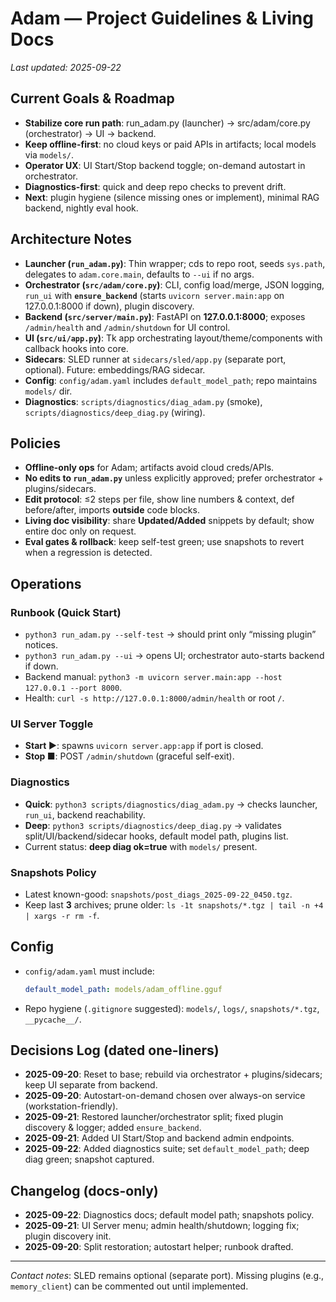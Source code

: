 # Adam — Project Guidelines & Living Docs
_Last updated: 2025-09-22_

## Current Goals & Roadmap
- **Stabilize core run path**: run_adam.py (launcher) → src/adam/core.py (orchestrator) → UI → backend.
- **Keep offline-first**: no cloud keys or paid APIs in artifacts; local models via `models/`.
- **Operator UX**: UI Start/Stop backend toggle; on-demand autostart in orchestrator.
- **Diagnostics-first**: quick and deep repo checks to prevent drift.
- **Next**: plugin hygiene (silence missing ones or implement), minimal RAG backend, nightly eval hook.

## Architecture Notes
- **Launcher (`run_adam.py`)**: Thin wrapper; cds to repo root, seeds `sys.path`, delegates to `adam.core.main`, defaults to `--ui` if no args.
- **Orchestrator (`src/adam/core.py`)**: CLI, config load/merge, JSON logging, `run_ui` with **`ensure_backend`** (starts `uvicorn server.main:app` on 127.0.0.1:8000 if down), plugin discovery.
- **Backend (`src/server/main.py`)**: FastAPI on **127.0.0.1:8000**; exposes `/admin/health` and `/admin/shutdown` for UI control.
- **UI (`src/ui/app.py`)**: Tk app orchestrating layout/theme/components with callback hooks into core.
- **Sidecars**: SLED runner at `sidecars/sled/app.py` (separate port, optional). Future: embeddings/RAG sidecar.
- **Config**: `config/adam.yaml` includes `default_model_path`; repo maintains `models/` dir.
- **Diagnostics**: `scripts/diagnostics/diag_adam.py` (smoke), `scripts/diagnostics/deep_diag.py` (wiring).

## Policies
- **Offline-only ops** for Adam; artifacts avoid cloud creds/APIs.
- **No edits to `run_adam.py`** unless explicitly approved; prefer orchestrator + plugins/sidecars.
- **Edit protocol**: ≤2 steps per file, show line numbers & context, def before/after, imports **outside** code blocks.
- **Living doc visibility**: share **Updated/Added** snippets by default; show entire doc only on request.
- **Eval gates & rollback**: keep self-test green; use snapshots to revert when a regression is detected.

## Operations
### Runbook (Quick Start)
- `python3 run_adam.py --self-test` → should print only “missing plugin” notices.
- `python3 run_adam.py --ui` → opens UI; orchestrator auto-starts backend if down.
- Backend manual: `python3 -m uvicorn server.main:app --host 127.0.0.1 --port 8000`.
- Health: `curl -s http://127.0.0.1:8000/admin/health` or root `/`.

### UI Server Toggle
- **Start ▶**: spawns `uvicorn server.app:app` if port is closed.
- **Stop ■**: POST `/admin/shutdown` (graceful self-exit).

### Diagnostics
- **Quick**: `python3 scripts/diagnostics/diag_adam.py` → checks launcher, `run_ui`, backend reachability.
- **Deep**: `python3 scripts/diagnostics/deep_diag.py` → validates split/UI/backend/sidecar hooks, default model path, plugins list.
- Current status: **deep diag ok=true** with `models/` present.

### Snapshots Policy
- Latest known-good: `snapshots/post_diags_2025-09-22_0450.tgz`.
- Keep last **3** archives; prune older: `ls -1t snapshots/*.tgz | tail -n +4 | xargs -r rm -f`.

## Config
- `config/adam.yaml` must include:
  ```yaml
  default_model_path: models/adam_offline.gguf
  ```
- Repo hygiene (`.gitignore` suggested): `models/`, `logs/`, `snapshots/*.tgz`, `__pycache__/`.

## Decisions Log (dated one-liners)
- **2025-09-20**: Reset to base; rebuild via orchestrator + plugins/sidecars; keep UI separate from backend.
- **2025-09-20**: Autostart-on-demand chosen over always-on service (workstation-friendly).
- **2025-09-21**: Restored launcher/orchestrator split; fixed plugin discovery & logger; added `ensure_backend`.
- **2025-09-21**: Added UI Start/Stop and backend admin endpoints.
- **2025-09-22**: Added diagnostics suite; set `default_model_path`; deep diag green; snapshot captured.

## Changelog (docs-only)
- **2025-09-22**: Diagnostics docs; default model path; snapshots policy.
- **2025-09-21**: UI Server menu; admin health/shutdown; logging fix; plugin discovery init.
- **2025-09-20**: Split restoration; autostart helper; runbook drafted.

---

_Contact notes_: SLED remains optional (separate port). Missing plugins (e.g., `memory_client`) can be commented out until implemented.
